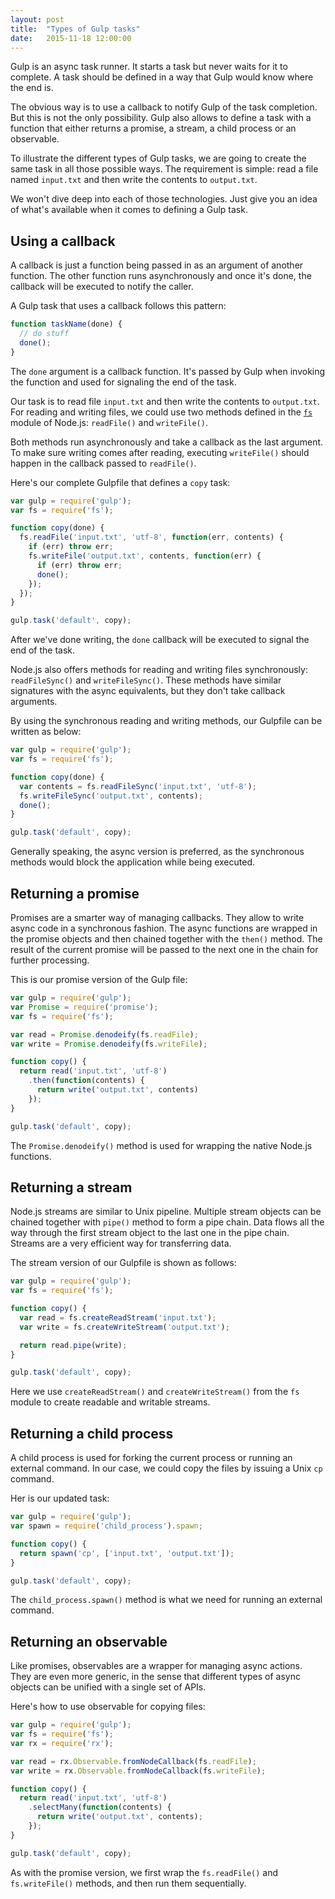 ```yaml
---
layout: post
title:  "Types of Gulp tasks"
date:   2015-11-18 12:00:00
---
```


Gulp is an async task runner. It starts a task but never waits for it to
complete. A task should be defined in a way that Gulp would know where
the end is.

The obvious way is to use a callback to notify Gulp of the task
completion. But this is not the only possibility. Gulp also allows to
define a task with a function that either returns a promise, a stream, a
child process or an observable.

To illustrate the different types of Gulp tasks, we are going to create
the same task in all those possible ways. The requirement is simple:
read a file named `input.txt` and then write the contents to
`output.txt`.

We won't dive deep into each of those technologies. Just give you an
idea of what's available when it comes to defining a Gulp task.

## Using a callback

A callback is just a function being passed in as an argument of another
function. The other function runs asynchronously and once it's done, the
callback will be executed to notify the caller.

A Gulp task that uses a callback follows this pattern:

```js
function taskName(done) {
  // do stuff
  done();
}
```

The `done` argument is a callback function. It's passed by Gulp when invoking the function and used for signaling the end of the task.

Our task is to read file `input.txt` and then write the contents to `output.txt`. For reading and writing files, we could use two methods defined in the [`fs`] module of Node.js: `readFile()` and `writeFile()`.

[`fs`]: https://nodejs.org/api/fs.html

Both methods run asynchronously and take a callback as the last argument. To make sure writing comes after reading, executing `writeFile()` should happen in the callback passed to `readFile()`.

Here's our complete Gulpfile that defines a `copy` task:

```js
var gulp = require('gulp');
var fs = require('fs');

function copy(done) {
  fs.readFile('input.txt', 'utf-8', function(err, contents) {
    if (err) throw err;
    fs.writeFile('output.txt', contents, function(err) {
      if (err) throw err;
      done();
    });
  });
}

gulp.task('default', copy);
```

After we've done writing, the `done` callback will be executed to signal the end of the task.

Node.js also offers methods for reading and writing files
synchronously: `readFileSync()` and `writeFileSync()`. These
methods have similar signatures with the async equivalents, but they
don't take callback arguments.

By using the synchronous reading and writing methods, our Gulpfile can be written as below:

```js
var gulp = require('gulp');
var fs = require('fs');

function copy(done) {
  var contents = fs.readFileSync('input.txt', 'utf-8');
  fs.writeFileSync('output.txt', contents);
  done();
}

gulp.task('default', copy);
```

Generally speaking, the async version is preferred, as the synchronous methods would block the application while being executed.

## Returning a promise

Promises are a smarter way of managing callbacks. They allow to write async code in a synchronous fashion. The async functions are wrapped in the promise objects and then chained together with the `then()` method. The result of the current promise will be passed to the next one in the chain for further processing.

This is our promise version of the Gulp file:

```js
var gulp = require('gulp');
var Promise = require('promise');
var fs = require('fs');

var read = Promise.denodeify(fs.readFile);
var write = Promise.denodeify(fs.writeFile);

function copy() {
  return read('input.txt', 'utf-8')
    .then(function(contents) {
      return write('output.txt', contents)
    });
}

gulp.task('default', copy);
```

The `Promise.denodeify()` method is used for wrapping the native Node.js functions.

## Returning a stream

Node.js streams are similar to Unix pipeline. Multiple stream objects can be chained together with `pipe()` method to form a pipe chain. Data flows all the way through the first stream object to the last one in the pipe chain. Streams are a very efficient way for transferring data.

The stream version of our Gulpfile is shown as follows:

```js
var gulp = require('gulp');
var fs = require('fs');

function copy() {
  var read = fs.createReadStream('input.txt');
  var write = fs.createWriteStream('output.txt');

  return read.pipe(write);
}

gulp.task('default', copy);
```

Here we use `createReadStream()` and `createWriteStream()` from the `fs` module to create readable and writable streams.

## Returning a child process

A child process is used for forking the current process or running an external command. In our case, we could copy the files by issuing a Unix `cp` command.

Her is our updated task:

```js
var gulp = require('gulp');
var spawn = require('child_process').spawn;

function copy() {
  return spawn('cp', ['input.txt', 'output.txt']);
}

gulp.task('default', copy);
```

The `child_process.spawn()` method is what we need for running an external command.

## Returning an observable

Like promises, observables are a wrapper for managing async actions. They are even more generic, in the sense that different types of async objects can be unified with a single set of APIs.

Here's how to use observable for copying files:

```js
var gulp = require('gulp');
var fs = require('fs');
var rx = require('rx');

var read = rx.Observable.fromNodeCallback(fs.readFile);
var write = rx.Observable.fromNodeCallback(fs.writeFile);

function copy() {
  return read('input.txt', 'utf-8')
    .selectMany(function(contents) {
      return write('output.txt', contents);
    });
}

gulp.task('default', copy);
```

As with the promise version, we first wrap the `fs.readFile()` and `fs.writeFile()` methods, and then run them sequentially.
